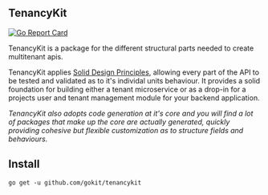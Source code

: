 TenancyKit
-----------

[![Go Report Card](https://goreportcard.com/badge/github.com/gokit/tenancykit)](https://goreportcard.com/report/github.com/gokit/tenancykit)

TenancyKit is a package for the different structural parts needed to create multitenant apis.

TenancyKit applies [Solid Design Principles](https://dave.cheney.net/2016/08/20/solid-go-design), allowing every part of the API to be tested 
and validated as to it's individal units behaviour. It provides a solid foundation for building either a tenant microservice or as a drop-in 
for a projects user and tenant management module for your backend application.

*TenancyKit also adopts code generation at it's core and you will find a lot of packages that make up the core are actually generated, quickly providing
cohesive but flexible customization as to structure fields and behaviours.*

## Install

```
go get -u github.com/gokit/tenancykit
```

